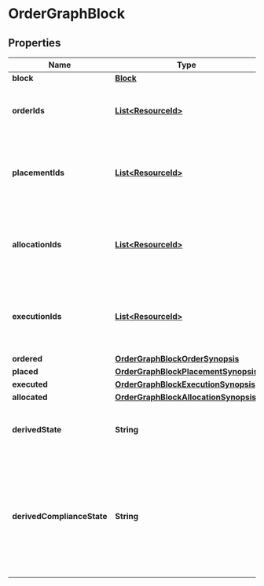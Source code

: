

# OrderGraphBlock


## Properties

Name | Type | Description | Notes
------------ | ------------- | ------------- | -------------
**block** | [**Block**](Block.md) |  | 
**orderIds** | [**List&lt;ResourceId&gt;**](ResourceId.md) | Identifiers for all the orders in this block - DEPRECATED: see Ordered. | 
**placementIds** | [**List&lt;ResourceId&gt;**](ResourceId.md) | Identifiers of all placements for the block - DEPRECATED: see Placed. | 
**allocationIds** | [**List&lt;ResourceId&gt;**](ResourceId.md) | Identifiers for all allocations of placements to orders in the block - DEPRECATED: see Allocated. | 
**executionIds** | [**List&lt;ResourceId&gt;**](ResourceId.md) | Identifiers of all executions against placements in the block - DEPRECATED: see Executed. | 
**ordered** | [**OrderGraphBlockOrderSynopsis**](OrderGraphBlockOrderSynopsis.md) |  | 
**placed** | [**OrderGraphBlockPlacementSynopsis**](OrderGraphBlockPlacementSynopsis.md) |  | 
**executed** | [**OrderGraphBlockExecutionSynopsis**](OrderGraphBlockExecutionSynopsis.md) |  | 
**allocated** | [**OrderGraphBlockAllocationSynopsis**](OrderGraphBlockAllocationSynopsis.md) |  | 
**derivedState** | **String** | A simple description of the overall state of a block. | 
**derivedComplianceState** | **String** | The overall compliance state of a block, derived from the block&#39;s orders. Possible values are Pending, Failed, and Passed. | 



